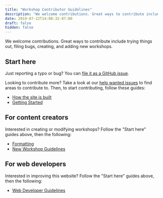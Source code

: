 ```yaml
---
title: "Workshop Contributor Guidelines"
description: "We welcome contributions. Great ways to contribute include trying things out, filing bugs, creating, and adding new workshops."
date: 2019-07-22T14:08:32-07:00
draft: false
hidden: false
---
```


We welcome contributions. Great ways to contribute include trying things out, filing bugs, creating, and adding new workshops.

## Start here
Just reporting a typo or bug? You can <a target="_blank" href="https://github.com/NuevoFoundation/workshops/issues">file it as a GitHub issue</a>.

Looking to contribute more? Take a look at our <a target="_blank" href="https://github.com/NuevoFoundation/workshops/labels/help%20wanted">help wanted issues</a> to find areas to contribute to. Then, to start contributing, follow these guides:
  - [How the site is built](site-architecture)
  - [Getting Started](getting-started)

## For content creators
Interested in creating or modifying workshops? Follow the "Start here" guides above, then the following:
  - [Formatting](formatting)
  - [New Workshop Guidelines](new-workshops)

## For web developers
Interested in improving this website? Follow the "Start here" guides above, then the following:
  - [Web Developer Guidelines](web-developer)
